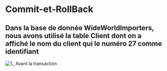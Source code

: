 # Commit-et-RollBack
## Dans la base de donnée WideWorldImporters, nous avons utilisé la table Client dont on a affiché le nom du client qui le numéro 27 comme identifiant
![1_ Avant la transaction](https://user-images.githubusercontent.com/75090087/100804059-79b45980-342c-11eb-9097-e2fd0b8849c7.PNG)




